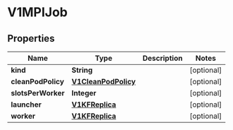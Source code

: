 
# V1MPIJob

## Properties
Name | Type | Description | Notes
------------ | ------------- | ------------- | -------------
**kind** | **String** |  |  [optional]
**cleanPodPolicy** | [**V1CleanPodPolicy**](V1CleanPodPolicy.md) |  |  [optional]
**slotsPerWorker** | **Integer** |  |  [optional]
**launcher** | [**V1KFReplica**](V1KFReplica.md) |  |  [optional]
**worker** | [**V1KFReplica**](V1KFReplica.md) |  |  [optional]



